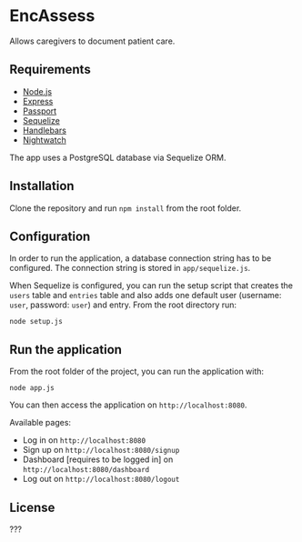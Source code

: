 # EncAssess

Allows caregivers to document patient care.


## Requirements

* [Node.js](https://nodejs.org/en/)
* [Express](http://expressjs.com/)
* [Passport](http://passportjs.org)
* [Sequelize](http://sequelizejs.com)
* [Handlebars](http://handlebarsjs.com/)
* [Nightwatch](http://nightwatchjs.org/)

The app uses a PostgreSQL database via Sequelize ORM.

## Installation

Clone the repository and run `npm install` from the root folder.

## Configuration

In order to run the application, a database connection string has to be configured. The connection string is stored in `app/sequelize.js`.

When Sequelize is configured, you can run the setup script that creates the `users` table and `entries` table and also adds one default user (username: `user`, password: `user`) and entry. From the root directory run:

```
node setup.js
```


## Run the application

From the root folder of the project, you can run the application with:
```
node app.js
```
You can then access the application on `http://localhost:8080`.

Available pages:
* Log in on `http://localhost:8080`
* Sign up on `http://localhost:8080/signup`
* Dashboard [requires to be logged in] on `http://localhost:8080/dashboard`
* Log out on `http://localhost:8080/logout`

## License

???
